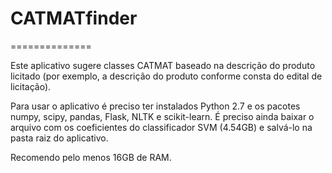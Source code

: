 # CATMATfinder
==============

Este aplicativo sugere classes CATMAT baseado na descrição do produto licitado (por exemplo, a descrição do produto conforme consta do edital de licitação).

Para usar o aplicativo é preciso ter instalados Python 2.7 e os pacotes numpy, scipy, pandas, Flask, NLTK e scikit-learn. É preciso ainda baixar o arquivo com os coeficientes do classificador SVM (4.54GB) e salvá-lo na pasta raiz do aplicativo.

Recomendo pelo menos 16GB de RAM.